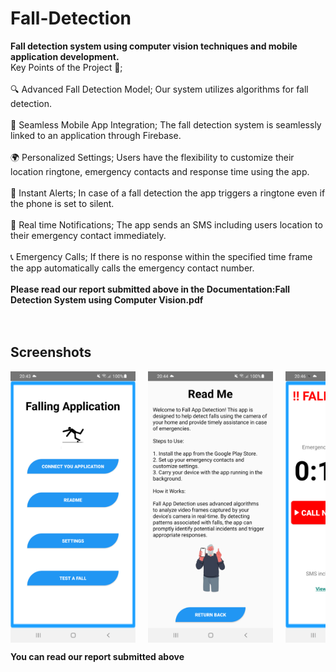 # Fall-Detection

<b>Fall detection system using computer vision techniques and mobile application development.</b><br>
Key Points of the Project 🌟;
<br><br>
🔍 Advanced Fall Detection Model; Our system utilizes algorithms for fall detection.
<br><br>
📱 Seamless Mobile App Integration; The fall detection system is seamlessly linked to an application through Firebase.
<br><br>
🌍 Personalized Settings; Users have the flexibility to customize their location ringtone, emergency contacts and response time using the app.
<br><br>
🔔 Instant Alerts; In case of a fall detection the app triggers a ringtone even if the phone is set to silent.
<br><br>
📡 Real time Notifications; The app sends an SMS including users location to their emergency contact immediately.
<br><br>
📞 Emergency Calls; If there is no response within the specified time frame the app automatically calls the emergency contact number.<br><br>
 <b>Please read our report submitted above in the Documentation:Fall Detection System using Computer Vision.pdf<b><br><br><br>
 ## Screenshots
 <div style="display: flex; flex-wrap: nowrap; overflow-x: auto;">
  <img src="AppPic/Screenshot_20240517_204324.png" alt="" width="200" style="margin-right: 20px;" />
  <img src="AppPic/Screenshot_20240517_204448.png" alt="" width="200" style="margin-right: 20px;" />
  <img src="AppPic/Screenshot_20240517_204637.png" alt="" width="200" style="margin-right: 20px;" />
  <img src="AppPic/Screenshot_20240517_204501.png" alt="" width="200" style="margin-right: 20px;" />

</div>

<b>You can read our report submitted above </b>

